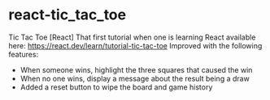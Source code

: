# react-tic_tac_toe
 Tic Tac Toe [React]
 That first tutorial when one is learning React available here: https://react.dev/learn/tutorial-tic-tac-toe
 Improved with the following features:
 - When someone wins, highlight the three squares that caused the win
 - When no one wins, display a message about the result being a draw
 - Added a reset button to wipe the board and game history


